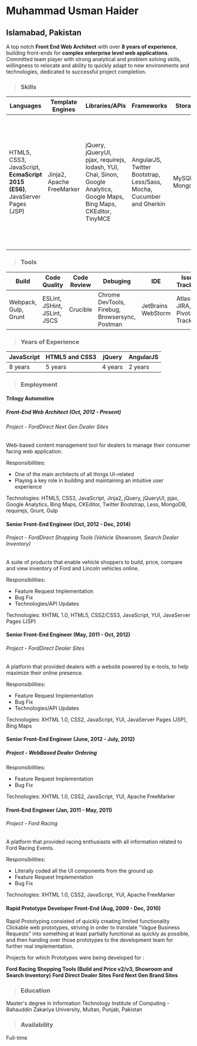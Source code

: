 
# Muhammad Usman Haider
## Islamabad, Pakistan

A top notch **Front End Web Architect** with over **8 years of experience**, building front-ends for **complex enterprise level web applications**. Committed team player with strong analytical and problem solving skills, willingness to relocate and ability to quickly adapt to new environments and technologies, dedicated to successful project completion.

> ### Skills

| Languages     | Template Engines | Libraries/APIs | Frameworks | Storage | Paradigms | Platforms | Backend Familiarity |
| ------------- | ---------------- | -------------- | ---------- | ------- | --------- | --------- | ------------------- |
| HTML5, CSS3, JavaScript, **EcmaScript 2015 (ES6)**, JavaServer Pages (JSP) | Jinja2, Apache FreeMarker | jQuery, jQueryUI, pjax, requirejs, lodash, YUI, Chai, Sinon, Google Analytics, Google Maps, Bing Maps, CKEditor, TinyMCE | AngularJS, Twitter Bootstrap, Less/Sass, Mocha, Cucumber and Gherkin | MySQL, MongoDB | Agile Software Development, Asynchronous Programming, Behavior-driven Development (BDD), Cross Browser Complaint, Continuous Integration, Functional programming, MVC/MVVM, Responsive Web Design, Test Driven Development(TDD) | Windows | NodeJS, Python, Java, PHP |

> ### Tools

| Build         | Code Quality     | Code Review    | Debuging   | IDE     | Issue Tracking | Package Manager | Project Management/Wiki | Project Scaffolding | Transpilation | Version Control |
| ------------- | ---------------- | -------------- | ---------- | ------- | -------------- | --------------- | ----------------------- | ------------------- | ------------- | --------------- |
| Webpack, Gulp, Grunt | ESLint, JSHint, JSLint, JSCS | Crucible | Chrome DevTools, Firebug, Browsersync, Postman | JetBrains WebStorm | Atlassian JIRA, Pivotal Tracker | Bower, NPM | Google Docs, Confluence | YEOMAN | Babel | Git, Subversion |


> ### Years of Experience

| JavaScript | HTML5 and CSS3 | jQuery  | AngularJS |
| ---------- | -------------- | ------- | --------- |
| 8 years    | 5 years        | 4 years | 2 years   |

> ### Employment

#### Trilogy Automotive

##### Front-End Web Architect (Oct, 2012 - Present)

###### Project - FordDirect Next Gen Dealer Sites

Web-based content management tool for dealers to manage their consumer facing web application.

Responsibilities:

- One of the main architects of all things UI-related
- Playing a key role in building and maintaining an intuitive user experience

Technologies: HTML5, CSS3, JavaScript, Jinja2, jQuery, jQueryUI, pjax, Google Analytics, Bing Maps, CKEditor, Twitter Bootstrap, Less, MongoDB, requirejs, Grunt, Gulp 

#### Senior Front-End Engineer (Oct, 2012 - Dec, 2014)
    
###### Project - FordDirect Shopping Tools (Vehicle Showroom, Search Dealer Inventory)
A suite of products that enable vehicle shoppers to build, price, compare and view inventory of Ford and Lincoln vehicles online.

Responsibilities:

- Feature Request Implementation
- Bug Fix
- Technologies/API Updates

Technologies: XHTML 1.0, HTML5, CSS2/CSS3, JavaScript, YUI, JavaServer Pages (JSP)

#### Senior Front-End Engineer (May, 2011 - Oct, 2012)

###### Project - FordDirect Dealer Sites

A platform that provided dealers with a website powered by e-tools, to help maximize their online presence.
 
 Responsibilities:
 
 - Feature Request Implementation
 - Bug Fix
 - Technologies/API Updates
 
 Technologies: XHTML 1.0, CSS2, JavaScript, YUI, JavaServer Pages (JSP), Bing Maps

#### Senior Front-End Engineer (June, 2012 - July, 2012)

##### Project - WebBased Dealer Ordering

 Responsibilities:
 
 - Feature Request Implementation
 - Bug Fix
 
Technologies: XHTML 1.0, CSS2, JavaScript, YUI, Apache FreeMarker

#### Front-End Engineer (Jan, 2011 - May, 2011)

###### Project - Ford Racing

A platform that provided racing enthusiasts with all information related to Ford Racing Events.

 Responsibilities:
 
 - Literally coded all the UI components from the ground up 
 - Feature Request Implementation
 - Bug Fix
 
Technologies: XHTML 1.0, CSS2, JavaScript, YUI, Apache FreeMarker
    
#### Rapid Prototype Developer Front-End (Aug, 2009 - Dec, 2010)

Rapid Prototyping consisted of quickly creating limited functionality Clickable web prototypes, striving in order to translate "Vague Business Requests" into something at least partially functional as quickly as possible, and then handing over those prototypes to the development team for further real implementation.

Projects for which Prototypes were being developed for :

**Ford Racing**
**Shopping Tools (Build and Price v2/v3, Showroom and Search Inventory)**
**Ford Direct Dealer Sites**
**Ford Next Gen Brand Sites**

> ### Education

Master's degree in Information Technology
Institute of Computing - Bahauddin Zakariya University, Multan, Punjab, Pakistan

> ### Availability

Full-time